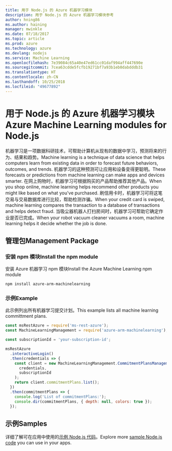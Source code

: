 ```yaml
---
title: 用于 Node.js 的 Azure 机器学习模块
description: 用于 Node.js 的 Azure 机器学习模块参考
author: hning86
ms.author: haining
manager: mwinkle
ms.date: 07/18/2017
ms.topic: article
ms.prod: azure
ms.technology: azure
ms.devlang: nodejs
ms.service: Machine Learning
ms.openlocfilehash: 7e39084c65a40e47ed61cc01daf994aff447690e
ms.sourcegitcommit: 7cea63cdde5fcfb19271bf7a93b1eb0dabdddb31
ms.translationtype: HT
ms.contentlocale: zh-CN
ms.lasthandoff: 10/25/2018
ms.locfileid: "49677892"
---
```

# <a name="azure-machine-learning-modules-for-nodejs"></a><span data-ttu-id="493ad-103">用于 Node.js 的 Azure 机器学习模块</span><span class="sxs-lookup"><span data-stu-id="493ad-103">Azure Machine Learning modules for Node.js</span></span>

<span data-ttu-id="493ad-104">机器学习是一项数据科研技术，可帮助计算机从现有的数据中学习，预测将来的行为、结果和趋势。</span><span class="sxs-lookup"><span data-stu-id="493ad-104">Machine learning is a technique of data science that helps computers learn from existing data in order to forecast future behaviors, outcomes, and trends.</span></span> <span data-ttu-id="493ad-105">机器学习的这种预测可让应用和设备变得更聪明。</span><span class="sxs-lookup"><span data-stu-id="493ad-105">These forecasts or predictions from machine learning can make apps and devices smarter.</span></span> <span data-ttu-id="493ad-106">在网上购物时，机器学习可根据购买的产品帮助推荐其他产品。</span><span class="sxs-lookup"><span data-stu-id="493ad-106">When you shop online, machine learning helps recommend other products you might like based on what you've purchased.</span></span> <span data-ttu-id="493ad-107">刷信用卡时，机器学习可将这笔交易与交易数据库进行比较，帮助检测诈骗。</span><span class="sxs-lookup"><span data-stu-id="493ad-107">When your credit card is swiped, machine learning compares the transaction to a database of transactions and helps detect fraud.</span></span> <span data-ttu-id="493ad-108">当吸尘器机器人打扫房间时，机器学习可帮助它确定作业是否已完成。</span><span class="sxs-lookup"><span data-stu-id="493ad-108">When your robot vacuum cleaner vacuums a room, machine learning helps it decide whether the job is done.</span></span>

## <a name="management-package"></a><span data-ttu-id="493ad-109">管理包</span><span class="sxs-lookup"><span data-stu-id="493ad-109">Management Package</span></span>


### <a name="install-the-npm-module"></a><span data-ttu-id="493ad-110">安装 npm 模块</span><span class="sxs-lookup"><span data-stu-id="493ad-110">Install the npm module</span></span>

<span data-ttu-id="493ad-111">安装 Azure 机器学习 npm 模块</span><span class="sxs-lookup"><span data-stu-id="493ad-111">Install the Azure Machine Learning npm module</span></span>

```bash
npm install azure-arm-machinelearning
```

### <a name="example"></a><span data-ttu-id="493ad-112">示例</span><span class="sxs-lookup"><span data-stu-id="493ad-112">Example</span></span>

<span data-ttu-id="493ad-113">此示例列出所有机器学习提交计划。</span><span class="sxs-lookup"><span data-stu-id="493ad-113">This example lists all machine learning committment plans.</span></span>

```javascript
const msRestAzure = require('ms-rest-azure');
const MachineLearningManagement = require('azure-arm-machinelearning');

const subscriptionId = 'your-subscription-id';

msRestAzure
  .interactiveLogin()
  .then(credentials => {
    const client = new MachineLearningManagement.CommitmentPlansManagementClient(
      credentials,
      subscriptionId
    );
    return client.commitmentPlans.list();
  })
  .then(commitmentPlans => {
    console.log('List of commitmentPlans:');
    console.dir(commitmentPlans, { depth: null, colors: true });
  });
```

## <a name="samples"></a><span data-ttu-id="493ad-114">示例</span><span class="sxs-lookup"><span data-stu-id="493ad-114">Samples</span></span>

<span data-ttu-id="493ad-115">详细了解可在应用中使用的[示例 Node.js 代码](https://azure.microsoft.com/resources/samples/?platform=nodejs)。</span><span class="sxs-lookup"><span data-stu-id="493ad-115">Explore more [sample Node.js code](https://azure.microsoft.com/resources/samples/?platform=nodejs) you can use in your apps.</span></span>
